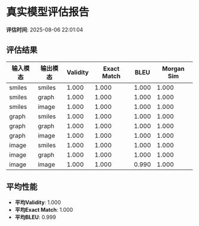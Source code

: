 # 真实模型评估报告

**评估时间**: 2025-08-06 22:01:04

## 评估结果

| 输入模态 | 输出模态 | Validity | Exact Match | BLEU | Morgan Sim |
|----------|----------|----------|-------------|------|------------|
| smiles | smiles | 1.000 | 1.000 | 1.000 | 1.000 |
| smiles | graph | 1.000 | 1.000 | 1.000 | 1.000 |
| smiles | image | 1.000 | 1.000 | 1.000 | 1.000 |
| graph | smiles | 1.000 | 1.000 | 1.000 | 1.000 |
| graph | graph | 1.000 | 1.000 | 1.000 | 1.000 |
| graph | image | 1.000 | 1.000 | 1.000 | 1.000 |
| image | smiles | 1.000 | 1.000 | 1.000 | 1.000 |
| image | graph | 1.000 | 1.000 | 1.000 | 1.000 |
| image | image | 1.000 | 1.000 | 0.990 | 1.000 |

## 平均性能

- **平均Validity**: 1.000
- **平均Exact Match**: 1.000
- **平均BLEU**: 0.999
